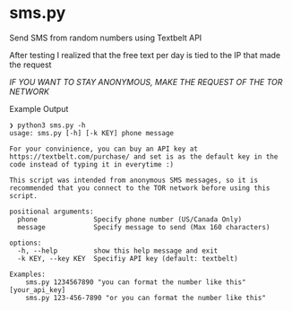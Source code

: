 # sms.py
Send SMS from random numbers using Textbelt API

After testing I realized that the free text per day is tied to the IP that made the request

*IF YOU WANT TO STAY ANONYMOUS, MAKE THE REQUEST OF THE TOR NETWORK*

Example Output

```
❯ python3 sms.py -h
usage: sms.py [-h] [-k KEY] phone message

For your convinience, you can buy an API key at https://textbelt.com/purchase/ and set is as the default key in the code instead of typing it in everytime :)

This script was intended from anonymous SMS messages, so it is recommended that you connect to the TOR network before using this script.

positional arguments:
  phone              Specify phone number (US/Canada Only)
  message            Specify message to send (Max 160 characters)

options:
  -h, --help         show this help message and exit
  -k KEY, --key KEY  Specifiy API key (default: textbelt)

Examples:
    sms.py 1234567890 "you can format the number like this" [your_api_key]
    sms.py 123-456-7890 "or you can format the number like this"
```

